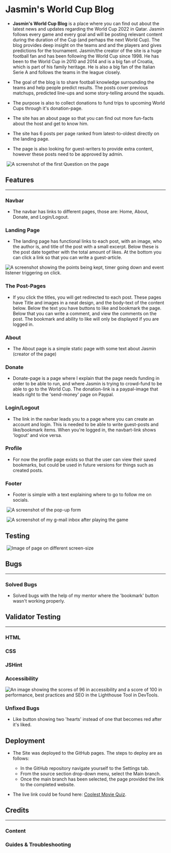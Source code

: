 # Jasmin's World Cup Blog

- **Jasmin's World Cup Blog** is a place where you can find out about the latest news and updates regarding the World Cup 2022 in Qatar. Jasmin follows every game and every goal and will be posting relevant content during the duration of the Cup (and perhaps the next World Cup). The blog provides deep insight on the teams and and the players and gives predictions for the tournament. Jasmin/the creator of the site is a huge football fan and has been following the World Cup since 1998. He has been to the World Cup in 2010 and 2014 and is a big fan of Croatia, which is part of his family heritage. He is also a big fan of the Italian Serie A and follows the teams in the league closely.

- The goal of the blog is to share football knowledge surrounding the teams and help people predict results. The posts cover previous matchups, predicted line-ups and some story-telling around the squads. 
- The purpose is also to collect donations to fund trips to upcoming World Cups through it's donation-page.
- The site has an about page so that you can find out more fun-facts about the host and get to know him. 
- The site has 6 posts per page ranked from latest-to-oldest directly on the landing page. 
- The page is also looking for guest-writers to provide extra content, however these posts need to be approved by admin. 

<img> ![A screenshot of the first Question on the page](assets/images/quiz-full-page.png)

## Features
---

### Navbar

- The navbar has links to different pages, those are: Home, About, Donate, and Login/Logout. 

### Landing Page

- The landing page has functional links to each post, with an image, who the author is, and title of the post with a small excerpt. Below these is the post date together with the total amount of likes. At the bottom you can click a link so that you can write a guest-article. 

<img> ![A screenshot showing the points being kept, timer going down and event listener triggering on click.](assets/images/game-area-green-button.png)

### The Post-Pages

- If you click the titles, you will get redirected to each post. These pages have Title and images in a neat design, and the body-text of the content below. Below the text you have buttons to like and bookmark the page. Below that you can write a comment, and view the comments on the post. The bookmark and ability to like will only be displayed if you are logged in. 

### About

- The About page is a simple static page with some text about Jasmin (creator of the page)

### Donate

- Donate-page is a page where I explain that the page needs funding in order to be able to run, and where Jasmin is trying to crowd-fund to be able to go to the World Cup. The donation-link is a paypal-image that leads right to the 'send-money' page on Paypal. 

### Login/Logout

- The link in the navbar leads you to a page where you can create an account and login. This is needed to be able to write guest-posts and like/bookmark items. When you're logged in, the navbart-link shows 'logout' and vice versa. 

### Profile

- For now the profile page exists so that the user can view their saved bookmarks, but could be used in future versions for things such as created posts. 

### Footer

- Footer is simple with a text explaining where to go to follow me on socials. 

<img> ![A screenshot of the pop-up form](assets/images/pop-up.png)

<img> ![A screenshot of my g-mail inbox after playing the game](assets/images/e-mail-submission.png)

## Testing

<img> ![Image of page on different screen-size](assets/images/responsiveness.png)

## Bugs
---
### Solved Bugs

- Solved bugs with the help of my mentor where the 'bookmark' button wasn't working properly. 

## Validator Testing
---
### HTML



### CSS



### JSHint



### Accessibility


<img> ![An image showing the scores of 96 in accessibility and a score of 100 in performance, best practices and SEO in the Lighthouse Tool in DevTools.](assets/images/lighthouse-scores.png)

### Unfixed Bugs

- Like button showing two 'hearts' instead of one that becomes red after it's liked. 

## Deployment

- The Site was deployed to the GitHub pages. The steps to deploy are as follows:
  - In the GitHub repository navigate yourself to the Settings tab.
  - From the source section drop-down menu, select the Main branch. 
  - Once the main branch has been selected, the page provided the link to the completed website. 
  
- The live link could be found here: [Coolest Movie Quiz](https://j-a-s-m-i-n-j.github.io/movie-project-new/).

## Credits
---
### Content


### Guides & Troubleshooting




